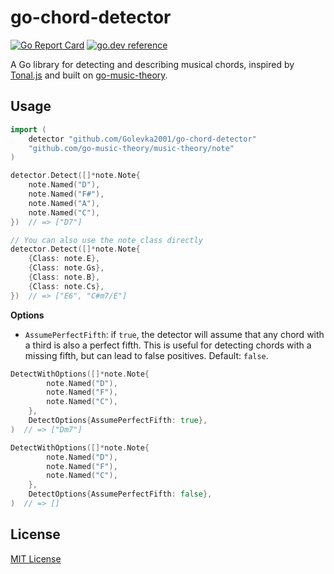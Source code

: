 # go-chord-detector

[![Go Report Card](https://goreportcard.com/badge/github.com/Golevka2001/go-chord-detector)](https://goreportcard.com/report/github.com/Golevka2001/go-chord-detector)
[![go.dev reference](https://godoc.org/github.com/Golevka2001/go-chord-detector?status.svg)](https://pkg.go.dev/github.com/Golevka2001/go-chord-detector)

A Go library for detecting and describing musical chords, inspired by [Tonal.js](https://github.com/tonaljs/tonal) and built on [go-music-theory](https://github.com/go-music-theory/music-theory).

## Usage

```go
import (
    detector "github.com/Golevka2001/go-chord-detector"
    "github.com/go-music-theory/music-theory/note"
)

detector.Detect([]*note.Note{
    note.Named("D"),
    note.Named("F#"),
    note.Named("A"),
    note.Named("C"),
})  // => ["D7"]

// You can also use the note class directly
detector.Detect([]*note.Note{
    {Class: note.E},
    {Class: note.Gs},
    {Class: note.B},
    {Class: note.Cs},
})  // => ["E6", "C#m7/E"]
```

**Options**

- `AssumePerfectFifth`: if `true`, the detector will assume that any chord with a third is also a perfect fifth. This is useful for detecting chords with a missing fifth, but can lead to false positives. Default: `false`.

```go
DetectWithOptions([]*note.Note{
        note.Named("D"),
        note.Named("F"),
        note.Named("C"),
    },
    DetectOptions{AssumePerfectFifth: true},
)  // => ["Dm7"]

DetectWithOptions([]*note.Note{
        note.Named("D"),
        note.Named("F"),
        note.Named("C"),
    },
    DetectOptions{AssumePerfectFifth: false},
)  // => []
```

## License

[MIT License](LICENSE)
